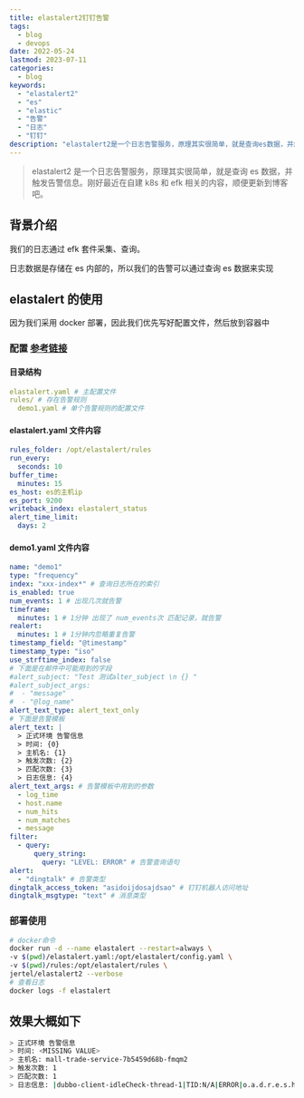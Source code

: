 ```yaml
---
title: elastalert2钉钉告警
tags:
  - blog
  - devops
date: 2022-05-24
lastmod: 2023-07-11
categories:
  - blog
keywords:
  - "elastalert2"
  - "es"
  - "elastic"
  - "告警"
  - "日志"
  - "钉钉"
description: "elastalert2是一个日志告警服务，原理其实很简单，就是查询es数据，并触发告警信息。刚好最近在自建k8s和efk相关的内容，顺便更新到博客吧"
---
```


> elastalert2 是一个日志告警服务，原理其实很简单，就是查询 es 数据，并触发告警信息。刚好最近在自建 k8s 和 efk 相关的内容，顺便更新到博客吧。

## 背景介绍

我们的日志通过 efk 套件采集、查询。

日志数据是存储在 es 内部的，所以我们的告警可以通过查询 es 数据来实现

## elastalert 的使用

因为我们采用 docker 部署，因此我们优先写好配置文件，然后放到容器中

### 配置 [参考链接](https://elastalert2.readthedocs.io/en/latest/ruletypes.html)

#### 目录结构

```yml
elastalert.yaml # 主配置文件
rules/ # 存在告警规则
  demo1.yaml # 单个告警规则的配置文件
```

#### elastalert.yaml 文件内容

```yml
rules_folder: /opt/elastalert/rules
run_every:
  seconds: 10
buffer_time:
  minutes: 15
es_host: es的主机ip
es_port: 9200
writeback_index: elastalert_status
alert_time_limit:
  days: 2
```

#### demo1.yaml 文件内容

```yml
name: "demo1"
type: "frequency"
index: "xxx-index*" # 查询日志所在的索引
is_enabled: true
num_events: 1 # 出现几次就告警
timeframe: 
  minutes: 1 # 1分钟 出现了 num_events次 匹配记录，就告警
realert: 
  minutes: 1 # 1分钟内忽略重复告警
timestamp_field: "@timestamp"
timestamp_type: "iso"
use_strftime_index: false
# 下面是在邮件中可能用到的字段
#alert_subject: "Test 测试alter_subject \n {} "
#alert_subject_args:
#  - "message"
#  - "@log_name"
alert_text_type: alert_text_only 
# 下面是告警模板
alert_text: | 
  > 正式环境 告警信息
  > 时间: {0}
  > 主机名: {1}
  > 触发次数: {2}
  > 匹配次数: {3}
  > 日志信息: {4}
alert_text_args: # 告警模板中用到的参数
  - log_time
  - host.name
  - num_hits
  - num_matches
  - message
filter:
  - query:
      query_string:
        query: "LEVEL: ERROR" # 告警查询语句
alert:
  - "dingtalk" # 告警类型
dingtalk_access_token: "asidoijdosajdsao" # 钉钉机器人访问地址
dingtalk_msgtype: "text" # 消息类型
```

### 部署使用

```bash
# docker命令
docker run -d --name elastalert --restart=always \
-v $(pwd)/elastalert.yaml:/opt/elastalert/config.yaml \
-v $(pwd)/rules:/opt/elastalert/rules \
jertel/elastalert2 --verbose
# 查看日志
docker logs -f elastalert
```

## 效果大概如下

```bash
> 正式环境 告警信息
> 时间: <MISSING VALUE>
> 主机名: mall-trade-service-7b5459d68b-fmqm2
> 触发次数: 1
> 匹配次数: 1
> 日志信息: |dubbo-client-idleCheck-thread-1|TID:N/A|ERROR|o.a.d.r.e.s.header.ReconnectTimerTask:51|doTask| [DUBBO] Fail to connect to HeaderExchangeClient 
```
